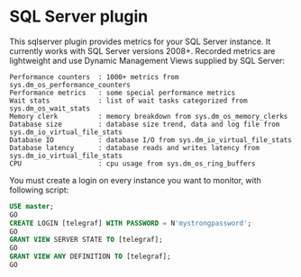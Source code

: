 # SQL Server plugin

This sqlserver plugin provides metrics for your SQL Server instance. 
It currently works with SQL Server versions 2008+. 
Recorded metrics are lightweight and use Dynamic Management Views supplied by SQL Server:
```
Performance counters  : 1000+ metrics from sys.dm_os_performance_counters
Performance metrics   : some special performance metrics
Wait stats 			  : list of wait tasks categorized from sys.dm_os_wait_stats
Memory clerk		  : memory breakdown from sys.dm_os_memory_clerks
Database size         : database size trend, data and log file from sys.dm_io_virtual_file_stats
Database IO			  : database I/O from sys.dm_io_virtual_file_stats
Database latency	  : database reads and writes latency from sys.dm_io_virtual_file_stats
CPU				      : cpu usage from sys.dm_os_ring_buffers
```

You must create a login on every instance you want to monitor, with following script:
```SQL 
USE master; 
GO
CREATE LOGIN [telegraf] WITH PASSWORD = N'mystrongpassword';
GO
GRANT VIEW SERVER STATE TO [telegraf]; 
GO
GRANT VIEW ANY DEFINITION TO [telegraf]; 
GO
```
